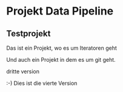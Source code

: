# Projekt Data Pipeline
## Testprojekt 

Das ist ein Projekt, wo es um Iteratoren geht

Und auch ein Projekt in dem es um git geht.

dritte version


:-) Dies ist die vierte Version